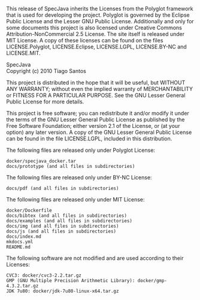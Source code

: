 This release of SpecJava inherits the Licenses from the Polyglot framework that
is used for developing the project. Polyglot is governed by the Eclipse Public
License and the Lesser GNU Public License. Additionally and only for some 
documents this project is also licensed under Creative Commons 
Attribution-NonCommercial 2.5 License. The site itself is released under MIT
License. A copy of these licenses can be found on the files LICENSE.Polyglot,
LICENSE.Eclipse, LICENSE.LGPL, LICENSE.BY-NC and LICENSE.MIT.

SpecJava<br>
Copyright (c) 2010 Tiago Santos

This project is distributed in the hope that it will be useful, but WITHOUT ANY
WARRANTY; without even the implied warranty of MERCHANTABILITY or FITNESS FOR A
PARTICULAR PURPOSE. See the GNU Lesser General Public License for more details.

This project is free software; you can redistribute it and/or modify it under
the terms of the GNU Lesser General Public License as published by the Free
Software Foundation; either version 2.1 of the License, or (at your option) any
later version. A copy of the GNU Lesser General Public License can be found in
the file LICENSE.LGPL, included in this distribution.

The following files are released only under Polyglot License:

    docker/specjava_docker.tar
    docs/prototype (and all files in subdirectories)

The following files are released only under BY-NC License:
    
    docs/pdf (and all files in subdirectories)

The following files are released only under MIT License:
    
    docker/Dockerfile
    docs/bibtex (and all files in subdirectories)
    docs/examples (and all files in subdirectories)
    docs/img (and all files in subdirectories)
    docs/js (and all files in subdirectories)
    docs/index.md
    mkdocs.yml
    README.md

The following software are not modified and are used according to their
Licenses:
    
    CVC3: docker/cvc3-2.2.tar.gz
    GMP (GNU Multiple Precision Arithmetic Library): docker/gmp-4.3.2.tar.gz
    JDK 7u80: docker/jdk-7u80-linux-x64.tar.gz
